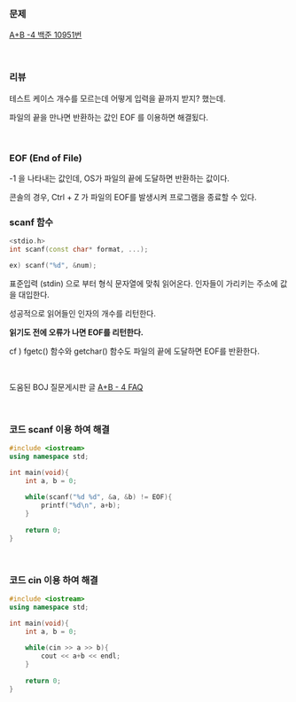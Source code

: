 ### 문제

[ A+B -4  백준 10951번](https://www.acmicpc.net/problem/10951)

</br>

### 리뷰

테스트 케이스 개수를 모르는데 어떻게 입력을 끝까지 받지? 했는데. 

파일의 끝을 만나면 반환하는 값인 EOF 를 이용하면 해결됬다.

</br>

### EOF (End of File)

-1 을 나타내는 값인데, OS가 파일의 끝에 도달하면 반환하는 값이다. 

콘솔의 경우, Ctrl + Z 가 파일의 EOF를 발생시켜 프로그램을 종료할 수 있다.  

### scanf 함수

```c++
<stdio.h>
int scanf(const char* format, ...);

ex) scanf("%d", &num);
```

표준입력 (stdin) 으로 부터 형식 문자열에 맞춰 읽어온다. 인자들이 가리키는 주소에 값을 대입한다. 

성공적으로 읽어들인 인자의 개수를 리턴한다. 

**읽기도 전에 오류가 나면 EOF를 리턴한다.** 

cf ) fgetc() 함수와 getchar() 함수도 파일의 끝에 도달하면 EOF를 반환한다. 

</br>

도움된 BOJ 질문게시판 글 [A+B - 4 FAQ](https://www.acmicpc.net/board/view/39199)

</br>

###  **코드 scanf 이용 하여 해결**

```c++
#include <iostream>
using namespace std;

int main(void){
	int a, b = 0;
	
	while(scanf("%d %d", &a, &b) != EOF){
		printf("%d\n", a+b);
	}
 	
	return 0;
}

```

</br>

### 코드 cin 이용 하여 해결 

```c++
#include <iostream>
using namespace std;

int main(void){
	int a, b = 0;
	
	while(cin >> a >> b){
		cout << a+b << endl;
	}
 	
	return 0;
}
```


